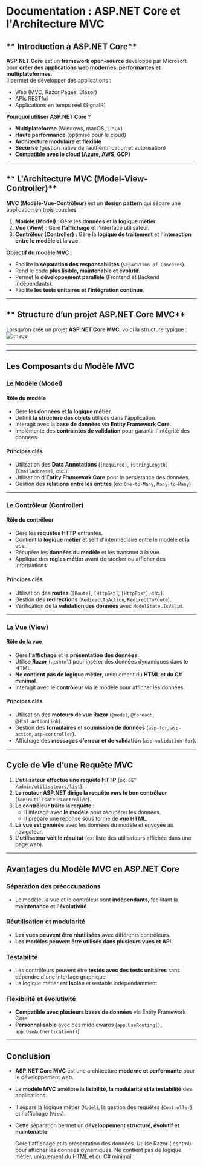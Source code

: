 #  Documentation : ASP.NET Core et l'Architecture MVC

## ** Introduction à ASP.NET Core**
**ASP.NET Core** est un **framework open-source** développé par Microsoft pour **créer des applications web modernes, performantes et multiplateformes**.  
Il permet de développer des applications :
- Web (MVC, Razor Pages, Blazor)
- APIs RESTful
- Applications en temps réel (SignalR)

 **Pourquoi utiliser ASP.NET Core ?**
-  **Multiplateforme** (Windows, macOS, Linux)
-  **Haute performance** (optimisé pour le cloud)
-  **Architecture modulaire et flexible**
-  **Sécurisé** (gestion native de l’authentification et autorisation)
-  **Compatible avec le cloud (Azure, AWS, GCP)**

---

## ** L'Architecture MVC (Model-View-Controller)**
**MVC (Modèle-Vue-Contrôleur)** est un **design pattern** qui sépare une application en trois couches :
1. **Modèle (Model)** : Gère les **données** et la **logique métier**.
2. **Vue (View)** : Gère **l'affichage** et l'interface utilisateur.
3. **Contrôleur (Controller)** : Gère la **logique de traitement** et l'**interaction entre le modèle et la vue**.

 **Objectif du modèle MVC :**
- Facilite la **séparation des responsabilités** (`Separation of Concerns`).
- Rend le code **plus lisible, maintenable et évolutif**.
- Permet le **développement parallèle** (Frontend et Backend indépendants).
- Facilite **les tests unitaires et l’intégration continue**.

---

## ** Structure d’un projet ASP.NET Core MVC**
Lorsqu’on crée un projet **ASP.NET Core MVC**, voici la structure typique :
![image](https://github.com/user-attachments/assets/8fb40a21-a090-48dd-9d37-a6e2eeaa7405)


---


---

## **Les Composants du Modèle MVC**

### **Le Modèle (Model)**
#### **Rôle du modèle**
- Gère **les données** et **la logique métier**.
- Définit **la structure des objets** utilisés dans l'application.
- Interagit avec la **base de données** via **Entity Framework Core**.
- Implémente des **contraintes de validation** pour garantir l'intégrité des données.

#### **Principes clés**
- Utilisation des **Data Annotations** (`[Required]`, `[StringLength]`, `[EmailAddress]`, etc.).
- Utilisation d'**Entity Framework Core** pour la persistance des données.
- Gestion des **relations entre les entités** (ex: `One-to-Many`, `Many-to-Many`).

---

### **Le Contrôleur (Controller)**
#### **Rôle du contrôleur**
- Gère les **requêtes HTTP** entrantes.
- Contient la **logique métier** et sert d'intermédiaire entre le modèle et la vue.
- Récupère les **données du modèle** et les transmet à la vue.
- Applique des **règles métier** avant de stocker ou afficher des informations.

#### **Principes clés**
- Utilisation des **routes** (`[Route]`, `[HttpGet]`, `[HttpPost]`, etc.).
- Gestion des **redirections** (`RedirectToAction`, `RedirectToRoute`).
- Vérification de la **validation des données** avec `ModelState.IsValid`.

---

### **La Vue (View)**
#### **Rôle de la vue**
- Gère **l'affichage** et la **présentation des données**.
- Utilise **Razor** (`.cshtml`) pour insérer des données dynamiques dans le HTML.
- **Ne contient pas de logique métier**, uniquement du **HTML et du C# minimal**.
- Interagit avec le **contrôleur** via le modèle pour afficher les données.

#### **Principes clés**
- Utilisation des **moteurs de vue Razor** (`@model`, `@foreach`, `@Html.ActionLink`).
- Gestion des **formulaires** et **soumission de données** (`asp-for`, `asp-action`, `asp-controller`).
- Affichage des **messages d'erreur et de validation** (`asp-validation-for`).

---

## **Cycle de Vie d’une Requête MVC**
1. **L’utilisateur effectue une requête HTTP** (ex: `GET /admin/utilisateurs/list`).
2. **Le routeur ASP.NET dirige la requête vers le bon contrôleur** (`AdminUtilisateurController`).
3. **Le contrôleur traite la requête** :
   - Il interagit avec **le modèle** pour récupérer les données.
   - Il prépare une réponse sous forme de **vue HTML**.
4. **La vue est générée** avec les données du modèle et envoyée au navigateur.
5. **L'utilisateur voit le résultat** (ex: liste des utilisateurs affichée dans une page web).

---

## **Avantages du Modèle MVC en ASP.NET Core**
### **Séparation des préoccupations**
- Le modèle, la vue et le contrôleur sont **indépendants**, facilitant la **maintenance et l'évolutivité**.

### **Réutilisation et modularité**
- **Les vues peuvent être réutilisées** avec différents contrôleurs.
- **Les modèles peuvent être utilisés dans plusieurs vues et API.**

### **Testabilité**
- Les contrôleurs peuvent être **testés avec des tests unitaires** sans dépendre d'une interface graphique.
- La logique métier est **isolée** et testable indépendamment.

### **Flexibilité et évolutivité**
- **Compatible avec plusieurs bases de données** via Entity Framework Core.
- **Personnalisable** avec des middlewares (`app.UseRouting()`, `app.UseAuthentication()`).

---

## **Conclusion**
- **ASP.NET Core MVC** est une architecture **moderne et performante** pour le développement web.
- Le **modèle MVC** améliore la **lisibilité, la modularité et la testabilité** des applications.
- Il sépare la logique métier (`Model`), la gestion des requêtes (`Controller`) et l'affichage (`View`).
- Cette séparation permet un **développement structuré, évolutif et maintenable**.


    Gère l'affichage et la présentation des données.
    Utilise Razor (.cshtml) pour afficher les données dynamiques.
    Ne contient pas de logique métier, uniquement du HTML et du C# minimal.
